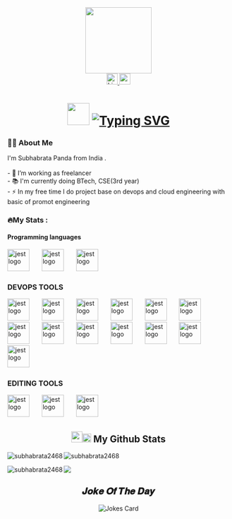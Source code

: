 <!--- image of guy with laptop start --->
<div align="center">
    <img height="150" src="https://camo.githubusercontent.com/62da68eb62b1e5f175f7d1f0191dd89a653d7908feb22d37d4a0ab07365d6791/68747470733a2f2f6d656469612e67697068792e636f6d2f6d656469612f4d3967624264396e6244724f5475314d71782f67697068792e676966"  />
  </div>
  <!--- image of guy with laptop stop --->

<!--- links for youtube and linkdin start --->
  <div align="center">
    <a href="https://www.linkedin.com/in/subhabrata-panda-17725923a/">
    <img src="https://img.shields.io/static/v1?message=LinkedIn&logo=linkedin&label=&color=0077B5&logoColor=white&labelColor=&style=for-the-badge" height="25" alt="LinkedIn Logo" />
    </a>
    <a href="https://www.youtube.com/channel/UCl-OHEDomshFRs1il-2z8ew">
    <img src="https://img.shields.io/static/v1?message=Youtube&logo=youtube&label=&color=FF0000&logoColor=white&labelColor=&style=for-the-badge" height="25" alt="youtube logo"  />
  </a>
  </div>
  <!--- links for youtube and linkdin stop --->

<h1 align="center"> <img src="https://github.com/TheDudeThatCode/TheDudeThatCode/blob/master/Assets/Hi.gif" width="50">
<a href="https://git.io/typing-svg"><img src="https://readme-typing-svg.demolab.com?font=Fira+Code&size=35&pause=1000&center=true&vCenter=true&width=435&lines=Hey++I'm+Subhabrata" alt="Typing SVG" /></a>  
</h1>
  <h3 align="left">👩‍💻  About Me</h3>
  <p align="left">I'm Subhabrata Panda from India .<br><br>- 🔭 I’m working as freelancer <br>- 📚 I'm currently doing  BTech, CSE(3rd year)<br>- ⚡ In my free time I do project base on devops and cloud engineering with basic of promot engineering </p>
  
  <!--- details images start --->
  <h3 align="left">🔥My Stats :</h3>
  <div align="center">
  </div>
  <!--- details images stop --->

<!-- programming tools start --->
  <h4 align="left"> Programming languages</h4>
  <div align="left">
      <img src="https://cdn.jsdelivr.net/gh/devicons/devicon/icons/java/java-original.svg" height="50" alt="jest logo" />
      <img width="20" />
      <img src="https://cdn.jsdelivr.net/gh/devicons/devicon/icons/python/python-original-wordmark.svg" height="50" alt="jest logo" />
      <img width="20" />
      <img src="https://cdn.jsdelivr.net/gh/devicons/devicon/icons/c/c-original.svg" height="50" alt="jest logo" />
      <img width="20" />
  </div>
  <!--- programming tools stop --->
  
  <!--- devops tools start --->
  <div align= "left">
    <h3 align = "left"> DEVOPS TOOLS  </h3>
    <div align="left">
    <img src="https://cdn.jsdelivr.net/gh/devicons/devicon/icons/linux/linux-original.svg" height="50" alt="jest logo" />
    <img width="20" />
    <img src="https://cdn.jsdelivr.net/gh/devicons/devicon/icons/git/git-original-wordmark.svg" height="50" alt="jest logo" />
    <img width="20" />
    <img src="https://cdn.jsdelivr.net/gh/devicons/devicon/icons/github/github-original-wordmark.svg" height="50" alt="jest logo" />
    <img width="20" />
    <img src="https://cdn.jsdelivr.net/gh/devicons/devicon/icons/ansible/ansible-original.svg" height="50" alt="jest logo" />
    <img width="20" />
    <img src="https://cdn.jsdelivr.net/gh/devicons/devicon/icons/jenkins/jenkins-original.svg" height="50" alt="jest logo" />
    <img width="20" />
    <img src="https://cdn.jsdelivr.net/gh/devicons/devicon/icons/docker/docker-original-wordmark.svg" height="50" alt="jest logo" />
    <img width="20" />
    <img src="https://cdn.jsdelivr.net/gh/devicons/devicon/icons/kubernetes/kubernetes-plain-wordmark.svg" height="50" alt="jest logo" />
    <img width="20" />
    <img src="https://cdn.jsdelivr.net/gh/devicons/devicon/icons/terraform/terraform-original-wordmark.svg" height="50" alt="jest logo" />
    <img width="20" />
    <img src="https://cdn.jsdelivr.net/gh/devicons/devicon/icons/gradle/gradle-plain.svg" height="50" alt="jest logo" />
    <img width="20" />
    <img src="https://cdn.jsdelivr.net/gh/devicons/devicon/icons/amazonwebservices/amazonwebservices-original.svg" height="50" alt="jest logo" />
    <img width="20" />
    <img src="https://cdn.jsdelivr.net/gh/devicons/devicon/icons/prometheus/prometheus-original.svg" height="50" alt="jest logo" />
    <img width="20" />
    <img src="https://cdn.jsdelivr.net/gh/devicons/devicon/icons/grafana/grafana-original.svg" height="50" alt="jest logo" />
    <img width="20" />
    <img src="https://cdn.jsdelivr.net/gh/devicons/devicon/icons/grafana/grafana-original.svg" height="50" alt="jest logo" />
    <img width="20" />
  </div>
  <!--- programming tools stop --->
  
  <!--- editing tools start --->
  <div align= "left">
    <h3 align = "left"> EDITING TOOLS  </h3>
  <div align="left">
    <img src="https://cdn.jsdelivr.net/gh/devicons/devicon/icons/aftereffects/aftereffects-original.svg" height="50" alt="jest logo" />
    <img width="20" />
    <img src="https://cdn.jsdelivr.net/gh/devicons/devicon/icons/premierepro/premierepro-original.svg" height="50" alt="jest logo" />
    <img width="20" />
    <img src="https://cdn.jsdelivr.net/gh/devicons/devicon/icons/photoshop/photoshop-plain.svg" height="50" alt="jest logo" />
    <img width="20" />
  </div>
  </div>
  <!--- programming tools stop --->

<h2 align="center"><img src='https://media1.giphy.com/media/du3J3cXyzhj75IOgvA/giphy.gif?cid=ecf05e47x2g034i9pzwtzzsd3xgg2w9nr94t4tflbbgo3008&rid=giphy.gif' width='25' /><img src="https://cdn.icon-icons.com/icons2/632/PNG/128/graph-9_icon-icons.com_58019.png" width="20px"> My Github Stats</h2>
<p><img align="left" src="https://github-readme-stats.vercel.app/api/top-langs?username=subhabrata2468&theme=onedark&show_icons=true&locale=en&layout=compact" alt="subhabrata2468" /></p>

<p><img align="center" src="https://github-readme-stats.vercel.app/api?username=subhabrata2468&theme=react&cache_seconds=30&hide_border=truek" alt="subhabrata2468" /></p>

<p><img align="left" src="https://github-readme-streak-stats.herokuapp.com/?user=subhabrata2468&theme=react&cache_seconds=30&hide_border=true" alt="subhabrata2468" /></p>

<p><img align="center" src="https://github-profile-summary-cards.vercel.app/api/cards/profile-details?username=subhabrata2468&theme=dracula"/></p>

<h2 align="center">𝑱𝒐𝒌𝒆 𝑶𝒇 𝑻𝒉𝒆 𝑫𝒂𝒚</h2>
<p align="center">
<img src="https://readme-jokes.vercel.app/api/?username=riturajgupta21&theme=react" alt="Jokes Card" />
</p>
